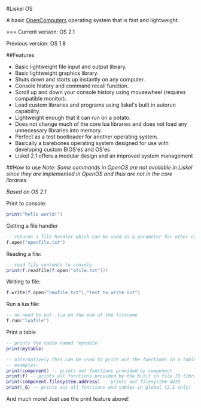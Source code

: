 #Liskel OS

A basic [OpenComputers][1] operating system that is fast and lightweight.

===
Current version: OS 2.1

Previous version: OS 1.8

##Features
 * Basic lightweight file input and output library.
 * Basic lightweight graphics library.
 * Shuts down and starts up instantly on any computer.
 * Console history and command recall function.
 * Scroll up and down your console history using mousewheel (requires compatible monitor).
 * Load custom libraries and programs using liskel's built in autorun capability.
 * Lightweight enough that it can run on a potato.
 * Does not change much of the core lua libraries and does not load any unnecessary libraries into memory.
 * Perfect as a test bootloader for another operating system.
 * Basically a barebones operating system designed for use with developing custom BIOS'es and OS'es
 * Liskel 2.1 offers a modular design and an improved system management

##How to use
*Note: Some commands in OpenOS are not available in Liskel since they are implemented in OpenOS and thus are not
in the core libraries.*

*Based on OS 2.1*

Print to console:
```lua
print("hello world!")
```

Getting a file handler
```lua
-- returns a file handler which can be used as a parameter for other commands
f.open("openfile.txt")
```

Reading a file:
```lua
-- read file contents to console
print(f.readfile(f.open("afile.txt")))
```

Writing to file:
```lua
f.write(f.open("newfile.txt"),"text to write out")
```

Run a lua file:
```lua
-- no need to put .lua on the end of the filename
f.run("luafile")
```

Print a table
```lua
-- prints the table named 'mytable'
print(mytable)

-- alternatively this can be used to print out the functions in a table like 'component'
-- examples:
print(component) -- prints out functions provided by component
print(f) -- prints all functions provided by the built in file IO library
print(component.filesystem.address) -- prints out filesystem UUID
print(_G) -- prints out all functions and tables in global (2.1 only)
````
And much more! Just use the print feature above!

[1]:https://oc.cil.li/
